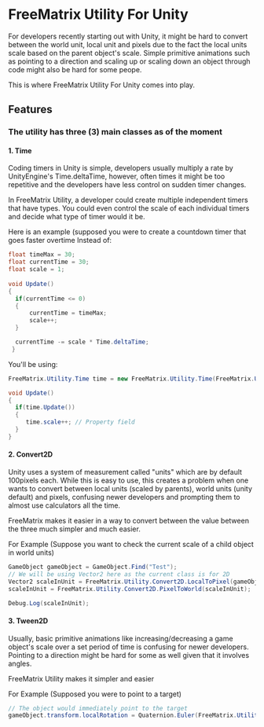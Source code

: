 # FreeMatrix Utility For Unity

For developers recently starting out with Unity, it might be hard to convert between the world unit, local unit and pixels due to the fact the local units scale based on the parent object's scale. Simple primitive animations such as pointing to a direction and scaling up or scaling down an object through code might also be hard for some peope. 

This is where FreeMatrix Utility For Unity comes into play. 

## Features

### The utility has three (3) main classes as of the moment 
#### 1. Time
Coding timers in Unity is simple, developers usually multiply a rate by UnityEngine's Time.deltaTime, however, often times it might be too repetitive and the developers have less control on sudden timer changes.

In FreeMatrix Utility, a developer could create multiple independent timers that have types. You could even control the scale of each individual timers and decide what type of timer would it be. 

Here is an example (supposed you were to create a countdown timer that goes faster overtime
Instead of: 
```C#
float timeMax = 30;
float currentTime = 30;
float scale = 1;
 
void Update()
{
  if(currentTime <= 0)
  {
      currentTime = timeMax;
      scale++;
  }

  currentTime -= scale * Time.deltaTime;
 }
```

You'll be using: 
```C#
FreeMatrix.Utility.Time time = new FreeMatrix.Utility.Time(FreeMatrix.Utility.Time.TYPE.COUNTDOWN, 30, 1);

void Update()
{ 
  if(time.Update())
  {
     time.scale++; // Property field
  }
}
```

#### 2. Convert2D
Unity uses a system of measurement called "units" which are by default 100pixels each. While this is easy to use, this creates a problem when one wants to convert between local units (scaled by parents), world units (unity default) and pixels, confusing newer developers and prompting them to almost use calculators all the time. 

FreeMatrix makes it easier in a way to convert between the value between the three much simpler and much easier. 

For Example (Suppose you want to check the current scale of a child object in world units)
```C#
GameObject gameObject = GameObject.Find("Test");
// We will be using Vector2 here as the current class is for 2D
Vector2 scaleInUnit = FreeMatrix.Utility.Convert2D.LocalToPixel(gameObject.transform.parent.gameObject.localScale, gameObject.transform.localScale);
scaleInUnit = FreeMatrix.Utility.Convert2D.PixelToWorld(scaleInUnit);

Debug.Log(scaleInUnit);
```

#### 3. Tween2D
Usually, basic primitive animations like increasing/decreasing a game object's scale over a set period of time is confusing for newer developers. Pointing to a direction might be hard for some as well given that it involves angles. 

FreeMatrix Utility makes it simpler and easier 

For Example (Supposed you were to point to a target)

```C#
// The object would immediately point to the target
gameObject.transform.localRotation = Quaternion.Euler(FreeMatrix.Utility.Tween2D.PointTo(destination, gameObject.transform.localPosition, gameObject.transform.localRotation));
```
